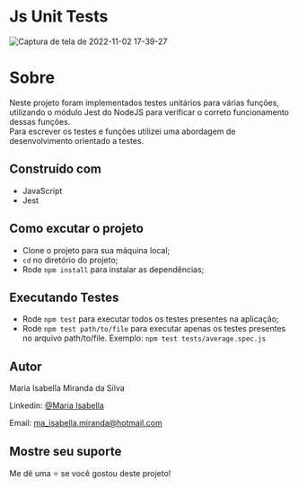 # Js Unit Tests

![Captura de tela de 2022-11-02 17-39-27](https://user-images.githubusercontent.com/96309515/199598097-734c2820-d63b-4313-a4a7-4582b8b9bc9c.png)

# Sobre

<p>Neste projeto foram implementados testes unitários para várias funções, utilizando o módulo Jest do NodeJS para verificar o correto funcionamento dessas funções.<br>
Para escrever os testes e funções utilizei uma abordagem de desenvolvimento orientado a testes.<p>

## Construído com

- JavaScript
- Jest

## Como excutar o projeto

- Clone o projeto para sua máquina local;
- `cd` no diretório do projeto;
- Rode `npm install` para instalar as dependências;

## Executando Testes

- Rode `npm test` para executar todos os testes presentes na aplicação;
- Rode `npm test path/to/file` para executar apenas os testes presentes no arquivo path/to/file. Exemplo: `npm test tests/average.spec.js`

## Autor

Maria Isabella Miranda da Silva

Linkedin: [@Maria Isabella](https://www.linkedin.com/in/maria-isabella-miranda/)

Email: ma_isabella.miranda@hotmail.com

## Mostre seu suporte

Me dê uma ⭐️ se você gostou deste projeto!

